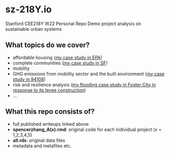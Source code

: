 # sz-218Y.io
Stanford CEE218Y W22 Personal Repo
Demo project analysis on sustainable urban systems

## What topics do we cover?
- affordable housing ([my case study in EPA](https://spencer-in-github.github.io/sz-218Y.io/spencerzhang_A1))
- complete communities ([my case study in SF](https://spencer-in-github.github.io/sz-218Y.io/SpencerZhang_A2))
- mobility
- GHG emissions from mobility sector and the built environment ([my case study in 94108](https://spencer-in-github.github.io/sz-218Y.io/spencerzhang_A3_writeup))
- risk and resilience analysis ([my flooding case study in Foster City in response to its levee construction](https://spencer-in-github.github.io/sz-218Y.io/spencerzhang_A4))
- ...

## What this repo consists of?
- full published writeups linked above
- **spencerzhang_A(x).rmd**: original code for each individual project (x = 1,2,3,4,5)
- **all.rds**: original data files
- metadata and metafiles etc.
